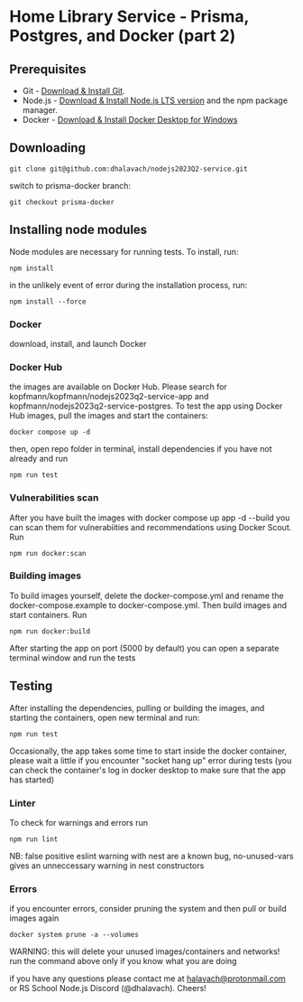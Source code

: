 # Home Library Service - Prisma, Postgres, and Docker (part 2)

## Prerequisites

- Git - [Download & Install Git](https://git-scm.com/downloads).
- Node.js - [Download & Install Node.js LTS version](https://nodejs.org/en/download/) and the npm package manager.
- Docker - [Download & Install Docker Desktop for Windows](https://docs.docker.com/desktop/install/windows-install/)

## Downloading

```
git clone git@github.com:dhalavach/nodejs2023Q2-service.git
```

switch to prisma-docker branch:

```
git checkout prisma-docker
```

## Installing node modules

Node modules are necessary for running tests. To install, run:

```
npm install
```
in the unlikely event of error during the installation process, run:

```
npm install --force
```

### Docker

download, install, and launch Docker

### Docker Hub

the images are available on Docker Hub. Please search for kopfmann/kopfmann/nodejs2023q2-service-app and kopfmann/nodejs2023q2-service-postgres. To test the app using Docker Hub images, pull the images and start the containers:

```
docker compose up -d
```

then, open repo folder in terminal, install dependencies if you have not already and run

```
npm run test
```

### Vulnerabilities scan

After you have built the images with docker compose up app -d --build
you can scan them for vulnerabiities and recommendations using Docker Scout. Run

```
npm run docker:scan
```

### Building images

To build images yourself, delete the docker-compose.yml and rename the docker-compose.example to docker-compose.yml. Then build images and start containers. Run

```
npm run docker:build

```

After starting the app on port (5000 by default) you can open a separate terminal window and run the tests

## Testing

After installing the dependencies, pulling or building the images, and starting the containers, open new terminal and run:

```
npm run test
```

Occasionally, the app takes some time to start inside the docker container, please wait a little if you encounter "socket hang up" error during tests (you can check the container's log in docker desktop to make sure that the app has started)

### Linter

To check for warnings and errors run

```
npm run lint
```

NB: false positive eslint warning with nest are a known bug, no-unused-vars gives an unneccessary warning in nest constructors

### Errors

if you encounter errors, consider pruning the system and then pull or build images again

```
docker system prune -a --volumes
```

WARNING: this will delete your unused images/containers and networks! run the command above only if you know what you are doing

if you have any questions please contact me at halavach@protonmail.com or RS School Node.js Discord (@dhalavach). Cheers!
